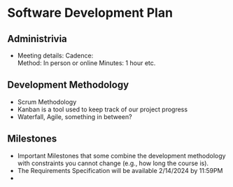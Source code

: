 # Software Development Plan

## Administrivia
* Meeting details:
 	Cadence:  
	Method: In person or online
	Minutes: 1 hour 
	etc.

## Development Methodology
* Scrum Methodology
* Kanban is a tool used to keep track of our project progress
* Waterfall, Agile, something in between?

## Milestones
* Important Milestones that some combine the development methodology with constraints you cannot change (e.g., how long the course is).
* The Requirements Specification will be available 2/14/2024 by 11:59PM
* 
